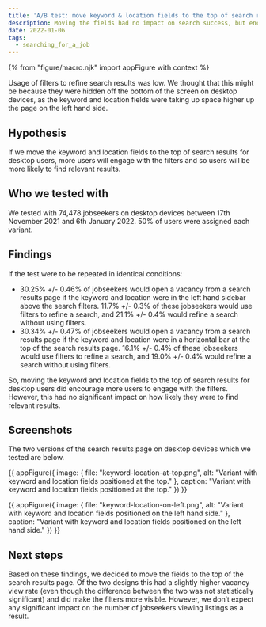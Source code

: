 ```yaml
---
title: 'A/B test: move keyword & location fields to the top of search results for desktop users'
description: Moving the fields had no impact on search success, but encouraged searchers to refine searches using filters more often
date: 2022-01-06
tags:
  - searching_for_a_job
---
```


{% from "figure/macro.njk" import appFigure with context %}

Usage of filters to refine search results was low. We thought that this might be because they were hidden off the bottom of the screen on desktop devices, as the keyword and location fields were taking up space higher up the page on the left hand side.

## Hypothesis

If we move the keyword and location fields to the top of search results for desktop users, more users will engage with the filters and so users will be more likely to find relevant results.

## Who we tested with

We tested with 74,478 jobseekers on desktop devices between 17th November 2021 and 6th January 2022. 50% of users were assigned each variant.

## Findings

If the test were to be repeated in identical conditions:
- 30.25% +/- 0.46% of jobseekers would open a vacancy from a search results page if the keyword and location were in the left hand sidebar above the search filters. 11.7% +/- 0.3% of these jobseekers would use filters to refine a search, and 21.1% +/- 0.4% would refine a search without using filters.
- 30.34% +/- 0.47% of jobseekers would open a vacancy from a search results page if the keyword and location were in a horizontal bar at the top of the search results page. 16.1% +/- 0.4% of these jobseekers would use filters to refine a search, and 19.0% +/- 0.4% would refine a search without using filters.

So, moving the keyword and location fields to the top of search results for desktop users did encourage more users to engage with the filters. However, this had no significant impact on how likely they were to find relevant results.

## Screenshots
The two versions of the search results page on desktop devices which we tested are below.

{{ appFigure({
  image: {
    file: "keyword-location-at-top.png",
    alt: "Variant with keyword and location fields positioned at the top."
  },
  caption: "Variant with keyword and location fields positioned at the top."
}) }}

{{ appFigure({
  image: {
    file: "keyword-location-on-left.png",
    alt: "Variant with keyword and location fields positioned on the left hand side."
  },
  caption: "Variant with keyword and location fields positioned on the left hand side."
}) }}

## Next steps

Based on these findings, we decided to move the fields to the top of the search results page. Of the two designs this had a slightly higher vacancy view rate (even though the difference between the two was not statistically significant) and did make the filters more visible. However, we don’t expect any significant impact on the number of jobseekers viewing listings as a result.

